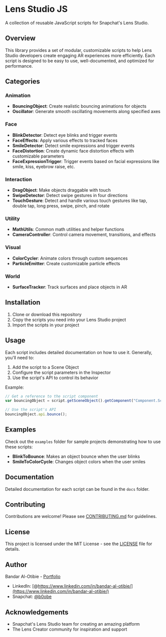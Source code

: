 # Lens Studio JS

A collection of reusable JavaScript scripts for Snapchat's Lens Studio.

## Overview

This library provides a set of modular, customizable scripts to help Lens Studio developers create engaging AR experiences more efficiently. Each script is designed to be easy to use, well-documented, and optimized for performance.

## Categories

### Animation
- **BouncingObject**: Create realistic bouncing animations for objects
- **Oscillator**: Generate smooth oscillating movements along specified axes

### Face
- **BlinkDetector**: Detect eye blinks and trigger events
- **FaceEffects**: Apply various effects to tracked faces
- **SmileDetector**: Detect smile expressions and trigger events
- **FaceDistortion**: Create dynamic face distortion effects with customizable parameters
- **FaceExpressionTrigger**: Trigger events based on facial expressions like smile, kiss, eyebrow raise, etc.

### Interaction
- **DragObject**: Make objects draggable with touch
- **SwipeDetector**: Detect swipe gestures in four directions
- **TouchGesture**: Detect and handle various touch gestures like tap, double tap, long press, swipe, pinch, and rotate

### Utility
- **MathUtils**: Common math utilities and helper functions
- **CameraController**: Control camera movement, transitions, and effects

### Visual
- **ColorCycler**: Animate colors through custom sequences
- **ParticleEmitter**: Create customizable particle effects

### World
- **SurfaceTracker**: Track surfaces and place objects in AR

## Installation

1. Clone or download this repository
2. Copy the scripts you need into your Lens Studio project
3. Import the scripts in your project

## Usage

Each script includes detailed documentation on how to use it. Generally, you'll need to:

1. Add the script to a Scene Object
2. Configure the script parameters in the Inspector
3. Use the script's API to control its behavior

Example:

```javascript
// Get a reference to the script component
var bouncingObject = script.getSceneObject().getComponent("Component.ScriptComponent");

// Use the script's API
bouncingObject.api.bounce();
```

## Examples

Check out the `examples` folder for sample projects demonstrating how to use these scripts:

- **BlinkToBounce**: Makes an object bounce when the user blinks
- **SmileToColorCycle**: Changes object colors when the user smiles

## Documentation

Detailed documentation for each script can be found in the `docs` folder.

## Contributing

Contributions are welcome! Please see [CONTRIBUTING.md](CONTRIBUTING.md) for guidelines.

## License

This project is licensed under the MIT License - see the [LICENSE](LICENSE) file for details.

## Author

Bandar Al-Otibie - [Portfolio](https://bento.me/b0obe)
- LinkedIn: [@https://www.linkedin.com/in/bandar-al-otibie/](https://www.linkedin.com/in/bandar-al-otibie/)
- Snapchat: [@b0obe](https://www.snapchat.com/add/b0obe)

## Acknowledgements

- Snapchat's Lens Studio team for creating an amazing platform
- The Lens Creator community for inspiration and support 